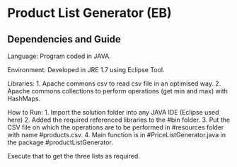 # Product List Generator (EB)

Dependencies and Guide
-----------------------

Language: 		Program coded in JAVA.

Environment: 	Developed in JRE 1.7 using Eclipse Tool.

Libraries: 		1. Apache commons csv to read csv file in an optimised way.
				2. Apache commons collections to perform operations (get min and max) with HashMaps.

How to Run:		1. Import the solution folder into any JAVA IDE (Eclipse used here)
				2. Added the required referenced libraries to the #bin folder.
				3. Put the CSV file on which the operations are to be performed in #resources folder with name #products.csv.
				4. Main function is in #PriceListGenerator.java in the package #productListGenerator.

Execute that to get the three lists as required.
